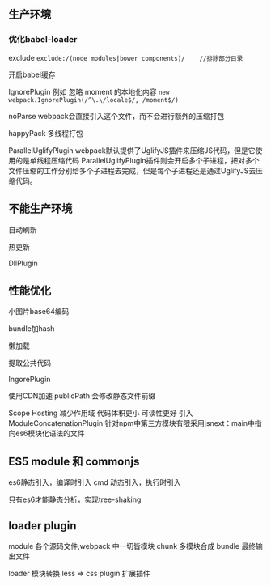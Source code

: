  ## 生产环境
 ### 优化babel-loader

 exclude  ```exclude:/(node_modules|bower_components)/    //排除部分目录```

 开启babel缓存

 IgnorePlugin
 例如 忽略 moment 的本地化内容 ```new webpack.IgnorePlugin(/^\.\/locale$/, /moment$/)```

 noParse
 webpack会直接引入这个文件，而不会进行额外的压缩打包

 happyPack
 多线程打包

 ParallelUglifyPlugin
 webpack默认提供了UglifyJS插件来压缩JS代码，但是它使用的是单线程压缩代码
 ParallelUglifyPlugin插件则会开启多个子进程，把对多个文件压缩的工作分别给多个子进程去完成，但是每个子进程还是通过UglifyJS去压缩代码。

## 不能生产环境
自动刷新

热更新

DllPlugin


## 性能优化

小图片base64编码

bundle加hash

懒加载

提取公共代码

IngorePlugin

使用CDN加速
publicPath 会修改静态文件前缀

Scope Hosting
减少作用域
代码体积更小
可读性更好
引入ModuleConcatenationPlugin
针对npm中第三方模块有限采用jsnext：main中指向es6模块化语法的文件

## ES5 module 和 commonjs
es6静态引入，编译时引入
cmd 动态引入，执行时引入

只有es6才能静态分析，实现tree-shaking

## loader plugin
module 各个源码文件,webpack 中一切皆模块
chunk 多模块合成
bundle 最终输出文件

loader 模块转换 less => css
plugin 扩展插件